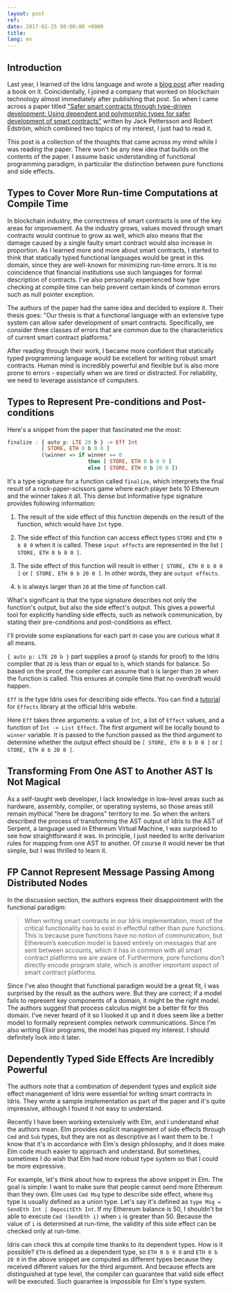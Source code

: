 ```yaml
---
layout: post
ref: 
date: 2017-02-25 00:00:00 +0900
title: 
lang: en
---
```


## Introduction

Last year, I learned of the Idris language and wrote a [blog
post](https://harfangk.github.io/2017/10/24/tdd-with-idris-review.html) after reading a book on it.
Coincidentally, I joined a company that worked on blockchain technology almost immediately after
publishing that post. So when I came across a paper titled ["Safer smart contracts through
type-driven development: Using dependent and polymorphic types for safer development of smart
contracts"](https://publications.lib.chalmers.se/records/fulltext/234939/234939.pdf) written by Jack
Pettersson and Robert Edström, which combined two topics of my interest, I just had to read it.

This post is a collection of the thoughts that came across my mind while I was reading the paper.
There won't be any new idea that builds on the contents of the paper. I assume basic understanding
of functional programming paradigm, in particular the distinction between pure functions and side
effects.

## Types to Cover More Run-time Computations at Compile Time

In blockchain industry, the correctness of smart contracts is one of the key areas for improvement.
As the industry grows, values moved through smart contracts would continue to grow as well, which
also means that the damage caused by a single faulty smart contract would also increase in
proportion. As I learned more and more about smart contracts, I started to think that statically
typed functional languages would be great in this domain, since they are well-known for minimizing
run-time errors. It is no coincidence that financial institutions use such languages 
for formal description of contracts. I've also personally experienced how type checking at compile
time can help prevent certain kinds of common errors such as null pointer exception.

The authors of the paper had the same idea and decided to explore it. Their thesis goes: "Our
thesis is that a functional language with an extensive type system can allow safer development of
smart contracts. Specifically, we consider three classes of errors that are common due to the
characteristics of current smart contract platforms."

After reading through their work, I became more confident that statically typed programming language
would be excellent for writing robust smart contracts. Human mind is incredibly powerful and
flexible but is also more prone to errors - especially when we are tired or distracted. For
reliability, we need to leverage assistance of computers.

## Types to Represent Pre-conditions and Post-conditions

Here's a snippet from the paper that fascinated me the most:

```haskell
finalize : { auto p: LTE 20 b } -> Eff Int 
           [ STORE, ETH 0 b 0 0 ] 
           (\winner => if winner == 0 
                          then [ STORE, ETH 0 b 0 0 ] 
                          else [ STORE, ETH 0 b 20 0 ])
```

It's a type signature for a function called `finalize`, which interprets the final result of
a rock-paper-scissors game where each player bets 10 Ethereum and the winner takes it all. This
dense but informative type signature provides following information:

1. The result of the side effect of this function depends on the result of the function, which
   would have `Int` type.

2. The side effect of this function can access effect types `STORE` and `ETH 0 b 0 0` when it is
   called. These `input effects` are represented in the list `[ STORE, ETH 0 b 0 0 ]`.

3. The side effect of this function will result in either `[ STORE, ETH 0 b 0 0 ]` or `[ STORE, ETH
   0 b 20 0 ]`. In other words, they are `output effects`. 

4. `b` is always larger than `20` at the time of function call.

What's significant is that the type signature describes not only the function's output, but
also the side effect's output. This gives a powerful tool for explicitly handling side effects,
such as network communication, by stating their pre-conditions and post-conditions as effect.

I'll provide some explanations for each part in case you are curious what it all means.

`{ auto p: LTE 20 b }` part supplies a proof (`p` stands for proof) to the Idris compiler that `20`
is less than or equal to `b`, which stands for balance. So based on the proof, the compiler can
assume that `b` is larger than `20` when the function is called. This ensures at compile time that
no overdraft would happen.

`Eff` is the type Idris uses for describing side effects. You can find
a [tutorial](http://docs.idris-lang.org/en/latest/effects/) for `Effects` library at the official
Idris website.

Here `Eff` takes three arguments: a value of `Int`, a list of `Effect` values, and a function of
`Int -> List Effect`. The first argument will be locally bound to `winner` variable. It is passed to
the function passed as the third argument to determine whether the output effect should be `[ STORE,
ETH 0 b 0 0 ]` or `[ STORE, ETH 0 b 20 0 ]`.

## Transforming From One AST to Another AST Is Not Magical

As a self-taught web developer, I lack knowledge in low-level areas such as hardware, assembly,
compiler, or operating systems, so those areas still remain mythical "here be dragons" territory to
me. So when the writers described the process of transforming the AST output of Idris to the AST of
Serpent, a language used in Ethereum Virtual Machine, I was surprised to see how straightforward it
was. In principle, I just needed to write derivarion rules for mapping from one AST to another. Of
course it would never be that simple, but I was thrilled to learn it.

## FP Cannot Represent Message Passing Among Distributed Nodes

In the discussion section, the authors express their disappointment with the functional
paradigm:

> When writing smart contracts in our Idris implementation, most of the critical functionality has
> to exist in effectful rather than pure functions. This is because pure functions have no notion of
> communication, but Ethereum’s execution model is based entirely on messages that are sent between
> accounts, which it has in common with all smart contract platforms we are aware of. Furthermore,
> pure functions don’t directly encode program state, which is another important aspect of smart
> contract platforms.

Since I've also thought that functional paradigm would be a great fit, I was surprised by the result
as the authors were. But they are correct; if a model fails to represent key components of a domain,
it might be the right model. The authors suggest that process calculus might be a better fit for
this domain. I've never heard of it so I looked it up and it does seem like a better model to
formally represent complex network communications. Since I'm also writing Elixir programs, the model
has piqued my interest. I should definitely look into it later.

## Dependently Typed Side Effects Are Incredibly Powerful

The authors note that a combination of dependent types and explicit side effect management of Idris
were essential for writing smart contracts in Idris. They wrote a sample implementation as part of
the paper and it's quite impressive, although I found it not easy to understand.

Recently I have been working extensively with Elm, and I understand what the authors mean. Elm
provides explicit management of side effects through `Cmd` and `Sub` types, but they are not as
descriptive as I want them to be. I know that it's in accordance with Elm's design philosophy, and
it does make Elm code much easier to approach and understand. But sometimes, sometimes I do wish
that Elm had more robust type system so that I could be more expressive.

For example, let's think about how to express the above snippet in Elm. The goal is simple: I want
to make sure that people cannot send more Ethereum than they own. Elm uses `Cmd Msg` type to
describe side effect, where `Msg` type is usually defined as a union type. Let's say it's defined as
`type Msg = SendEth Int | DepositEth Int`. If my Ethereum balance is 50, I shouldn't be able to
execute `Cmd (SendEth i)` when `i` is greater than 50. Because the value of `i` is determined at
run-time, the validity of this side effect can be checked only at run-time.

Idris can check this at compile time thanks to its dependent types. How is it possible? `ETH` is
defined as a dependent type, so `ETH 0 b 0 0` and `ETH 0 b 20 0` in the above snippet are computed
as different types because they received different values for the third argument. And because
effects are distinguished at type level, the compiler can guarantee that valid side effect will be
executed. Such guarantee is impossible for Elm's type system.
